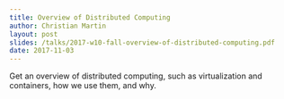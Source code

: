 ```yaml
---
title: Overview of Distributed Computing
author: Christian Martin
layout: post
slides: /talks/2017-w10-fall-overview-of-distributed-computing.pdf
date: 2017-11-03
---
```

Get an overview of distributed computing, such as virtualization and containers, how we use them, and why.
